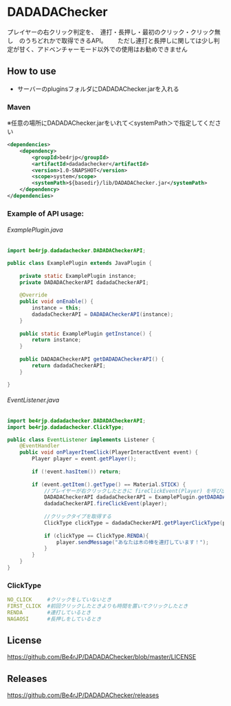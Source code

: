 # DADADAChecker

プレイヤーの右クリック判定を、　連打・長押し・最初のクリック・クリック無し　のうちどれかで取得できるAPI。　　
ただし連打と長押しに関しては少し判定が甘く、アドベンチャーモード以外での使用はお勧めできません


## How to use

* サーバーのpluginsフォルダにDADADAChecker.jarを入れる

### Maven
※任意の場所にDADADAChecker.jarをいれて＜systemPath＞で指定してください
```xml
<dependencies>
    <dependency>
        <groupId>be4rjp</groupId>
        <artifactId>dadadachecker</artifactId>
        <version>1.0-SNAPSHOT</version>
        <scope>system</scope>
        <systemPath>${basedir}/lib/DADADAChecker.jar</systemPath>
    </dependency>
</dependencies>
```

### Example of API usage:
###### ExamplePlugin.java
```java
import be4rjp.dadadachecker.DADADACheckerAPI;

public class ExamplePlugin extends JavaPlugin {
    
    private static ExamplePlugin instance;
    private DADADACheckerAPI dadadaCheckerAPI;
    
    @Override
    public void onEnable() {
        instance = this;
        dadadaCheckerAPI = DADADACheckerAPI(instance);
    }
    
    public static ExamplePlugin getInstance() {
        return instance;
    }
    
    public DADADACheckerAPI getDADADACheckerAPI() {
        return dadadaCheckerAPI;
    }

}
```
###### EventListener.java

```java
import be4rjp.dadadachecker.DADADACheckerAPI;
import be4rjp.dadadachecker.ClickType;

public class EventListener implements Listener {
    @EventHandler
    public void onPlayerItemClick(PlayerInteractEvent event) {
        Player player = event.getPlayer();
        
        if (!event.hasItem()) return;
        
        if (event.getItem().getType() == Material.STICK) {
            //プレイヤーが右クリックしたときに fireClickEvent(Player) を呼び出す
            DADADACheckerAPI dadadaCheckerAPI = ExamplePlugin.getDADADACheckerAPI();
            dadadaCheckerAPI.fireClickEvent(player);
            
            //クリックタイプを取得する
            ClickType clickType = dadadaCheckerAPI.getPlayerClickType(player);
            
            if (clickType == ClickType.RENDA){
                player.sendMessage("あなたは木の棒を連打しています！");
            }
        }
    }
}
```

### ClickType
```yml
NO_CLICK     #クリックをしていないとき
FIRST_CLICK  #前回クリックしたときよりも時間を置いてクリックしたとき
RENDA        #連打しているとき
NAGAOSI      #長押しをしているとき
```

## License
https://github.com/Be4rJP/DADADAChecker/blob/master/LICENSE

## Releases
https://github.com/Be4rJP/DADADAChecker/releases